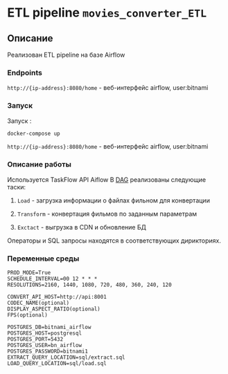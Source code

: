 # ETL pipeline `movies_converter_ETL`

## Описание

Реализован ETL pipeline на базе Airflow

### Endpoints

`http://{ip-address}:8080/home` - веб-интерфейс airflow, user:bitnami


### Запуск

Запуск :

```bash
docker-compose up
```

`http://{ip-address}:8080/home` - веб-интерфейс airflow, user:bitnami


### Описание работы

Используется TaskFlow API Aiflow
В [DAG](dags/movies_converter_dag.py) реализованы следующие таски:

1. `Load` - загрузка информации о файлах фильном для конвертации

2. `Transform` - конвертация фильмов по заданным параметрам

3. `Exctact` - выгрузка в CDN и обновление БД

Операторы и SQL запросы находятся в соответствующих дирикториях.

### Переменные среды

```
PROD_MODE=True
SCHEDULE_INTERVAL=00 12 * * *
RESOLUTIONS=2160, 1440, 1080, 720, 480, 360, 240, 120

CONVERT_API_HOST=http://api:8001
CODEC_NAME(optional)
DISPLAY_ASPECT_RATIO(optional)
FPS(optional)

POSTGRES_DB=bitnami_airflow
POSTGRES_HOST=postgresql
POSTGRES_PORT=5432
POSTGRES_USER=bn_airflow
POSTGRES_PASSWORD=bitnami1
EXTRACT_QUERY_LOCATION=sql/extract.sql
LOAD_QUERY_LOCATION=sql/load.sql

```
